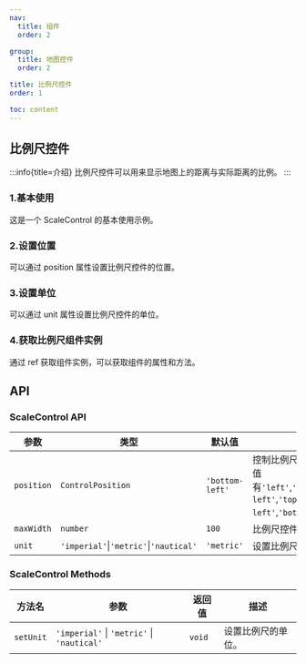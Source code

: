 ```yaml
---
nav:
  title: 组件
  order: 2

group:
  title: 地图控件
  order: 2

title: 比例尺控件
order: 1

toc: content
---
```


## 比例尺控件

:::info{title=介绍}
比例尺控件可以用来显示地图上的距离与实际距离的比例。
:::

### 1.基本使用

这是一个 ScaleControl 的基本使用示例。

<code src="../examples/scaleControl/demo1.tsx" compact="true"></code>

### 2.设置位置

可以通过 position 属性设置比例尺控件的位置。

<code src="../examples/scaleControl/demo2.tsx" compact="true"></code>

### 3.设置单位

可以通过 unit 属性设置比例尺控件的单位。

<code src="../examples/scaleControl/demo3.tsx" compact="true"></code>

### 4.获取比例尺组件实例

通过 ref 获取组件实例，可以获取组件的属性和方法。

<code src="../examples/scaleControl/demo4.tsx" compact="true"></code>

## API

### ScaleControl API

| 参数       | 类型                                   | 默认值          | 描述                                                                                                                                      |
| ---------- | -------------------------------------- | --------------- | ----------------------------------------------------------------------------------------------------------------------------------------- |
| `position` | `ControlPosition`                      | `'bottom-left'` | 控制比例尺控件在地图上的位置。可选值有`'left'`,`'right'`,`'top'`,`'bottom'`,`'top-left'`,`'top-right'`,`'bottom-left'`,`'bottom-right'`。 |
| `maxWidth` | `number`                               | `100`           | 比例尺控件的最大宽度（单位：像素）。                                                                                                      |
| `unit`     | `'imperial'`\|`'metric'`\|`'nautical'` | `'metric'`      | 设置比例尺的单位。                                                                                                                        |

### ScaleControl Methods

| 方法名    | 参数                                       | 返回值 | 描述               |
| --------- | ------------------------------------------ | ------ | ------------------ |
| `setUnit` | `'imperial'` \| `'metric'` \| `'nautical'` | `void` | 设置比例尺的单位。 |
